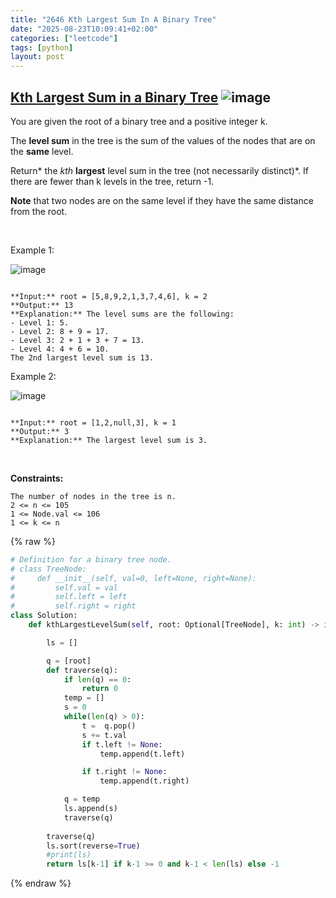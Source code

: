 ```yaml
---
title: "2646 Kth Largest Sum In A Binary Tree"
date: "2025-08-23T10:09:41+02:00"
categories: ["leetcode"]
tags: [python]
layout: post
---
```


## [Kth Largest Sum in a Binary Tree](https://leetcode.com/problems/kth-largest-sum-in-a-binary-tree) ![image](https://img.shields.io/badge/Difficulty-Medium-orange)

You are given the root of a binary tree and a positive integer k.

The **level sum** in the tree is the sum of the values of the nodes that are on the **same** level.

Return* the *kth* **largest** level sum in the tree (not necessarily distinct)*. If there are fewer than k levels in the tree, return -1.

**Note** that two nodes are on the same level if they have the same distance from the root.

 

Example 1:

![image](https://assets.leetcode.com/uploads/2022/12/14/binaryytreeedrawio-2.png)
```

**Input:** root = [5,8,9,2,1,3,7,4,6], k = 2
**Output:** 13
**Explanation:** The level sums are the following:
- Level 1: 5.
- Level 2: 8 + 9 = 17.
- Level 3: 2 + 1 + 3 + 7 = 13.
- Level 4: 4 + 6 = 10.
The 2nd largest level sum is 13.

```

Example 2:

![image](https://assets.leetcode.com/uploads/2022/12/14/treedrawio-3.png)
```

**Input:** root = [1,2,null,3], k = 1
**Output:** 3
**Explanation:** The largest level sum is 3.

```

 

**Constraints:**

	The number of nodes in the tree is n.
	2 <= n <= 105
	1 <= Node.val <= 106
	1 <= k <= n

{% raw %}
```python
# Definition for a binary tree node.
# class TreeNode:
#     def __init__(self, val=0, left=None, right=None):
#         self.val = val
#         self.left = left
#         self.right = right
class Solution:
    def kthLargestLevelSum(self, root: Optional[TreeNode], k: int) -> int:

        ls = []

        q = [root]
        def traverse(q):
            if len(q) == 0:
                return 0
            temp = []
            s = 0
            while(len(q) > 0):
                t =  q.pop()
                s += t.val
                if t.left != None:
                    temp.append(t.left)

                if t.right != None:
                    temp.append(t.right)

            q = temp
            ls.append(s)
            traverse(q)
        
        traverse(q)
        ls.sort(reverse=True)
        #print(ls)
        return ls[k-1] if k-1 >= 0 and k-1 < len(ls) else -1
```
{% endraw %}
